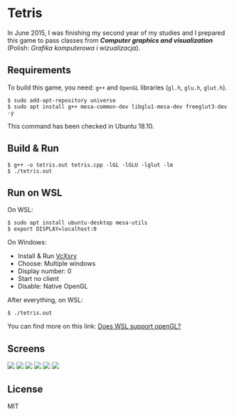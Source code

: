 # Tetris

In June 2015, I was finishing my second year of my studies and I prepared this game to pass classes from ***Computer graphics and visualization*** (Polish: *Grafika komputerowa i wizualizacja*).

## Requirements

To build this game, you need: `g++` and `OpenGL` libraries (`gl.h`, `glu.h`, `glut.h`).

```shell
$ sudo add-apt-repository universe
$ sudo apt install g++ mesa-common-dev libglu1-mesa-dev freeglut3-dev -y
```

This command has been checked in Ubuntu 18.10.

## Build & Run

```shell
$ g++ -o tetris.out tetris.cpp -lGL -lGLU -lglut -lm
$ ./tetris.out
```

## Run on WSL

On WSL:
```shell
$ sudo apt install ubuntu-desktop mesa-utils
$ export DISPLAY=localhost:0
```

On Windows:
- Install & Run [VcXsrv](https://sourceforge.net/projects/vcxsrv/)
- Choose: Multiple windows
- Display number: 0
- Start no client
- Disable: Native OpenGL

After everything, on WSL:

```shell
$ ./tetris.out
```

You can find more on this link: [Does WSL support openGL?](https://github.com/microsoft/WSL/issues/2855#issuecomment-358861903)

## Screens

![](./img/tetris-menu.png)
![](./img/tetris-game.png)
![](./img/tetris-end.png)
![](./img/tetris-results.png)
![](./img/tetris-help.png)
![](./img/tetris-settings.png)

## License
MIT
